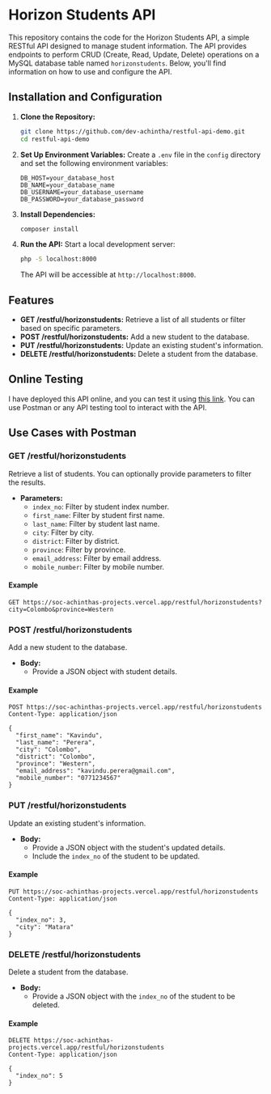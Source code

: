 # Horizon Students API

This repository contains the code for the Horizon Students API, a simple RESTful API designed to manage student information. The API provides endpoints to perform CRUD (Create, Read, Update, Delete) operations on a MySQL database table named `horizonstudents`. Below, you'll find information on how to use and configure the API.

## Installation and Configuration

1. **Clone the Repository:**
   ```bash
   git clone https://github.com/dev-achintha/restful-api-demo.git
   cd restful-api-demo
   ```

2. **Set Up Environment Variables:**
   Create a `.env` file in the `config` directory and set the following environment variables:
   ```env
   DB_HOST=your_database_host
   DB_NAME=your_database_name
   DB_USERNAME=your_database_username
   DB_PASSWORD=your_database_password
   ```

3. **Install Dependencies:**
   ```bash
   composer install
   ```

4. **Run the API:**
   Start a local development server:
   ```bash
   php -S localhost:8000
   ```
   The API will be accessible at `http://localhost:8000`.

## Features

- **GET /restful/horizonstudents:** Retrieve a list of all students or filter based on specific parameters.
- **POST /restful/horizonstudents:** Add a new student to the database.
- **PUT /restful/horizonstudents:** Update an existing student's information.
- **DELETE /restful/horizonstudents:** Delete a student from the database.

## Online Testing

I have deployed this API online, and you can test it using [this link](https://soc-achinthas-projects.vercel.app/restful/horizonstudents). You can use Postman or any API testing tool to interact with the API.

## Use Cases with Postman

### GET /restful/horizonstudents

Retrieve a list of students. You can optionally provide parameters to filter the results.

- **Parameters:**
  - `index_no`: Filter by student index number.
  - `first_name`: Filter by student first name.
  - `last_name`: Filter by student last name.
  - `city`: Filter by city.
  - `district`: Filter by district.
  - `province`: Filter by province.
  - `email_address`: Filter by email address.
  - `mobile_number`: Filter by mobile number.

#### Example

```http
GET https://soc-achinthas-projects.vercel.app/restful/horizonstudents?city=Colombo&province=Western
```

### POST /restful/horizonstudents

Add a new student to the database.

- **Body:**
  - Provide a JSON object with student details.

#### Example

```http
POST https://soc-achinthas-projects.vercel.app/restful/horizonstudents
Content-Type: application/json

{
  "first_name": "Kavindu",
  "last_name": "Perera",
  "city": "Colombo",
  "district": "Colombo",
  "province": "Western",
  "email_address": "kavindu.perera@gmail.com",
  "mobile_number": "0771234567"
}
```

### PUT /restful/horizonstudents

Update an existing student's information.

- **Body:**
  - Provide a JSON object with the student's updated details.
  - Include the `index_no` of the student to be updated.

#### Example

```http
PUT https://soc-achinthas-projects.vercel.app/restful/horizonstudents
Content-Type: application/json

{
  "index_no": 3,
  "city": "Matara"
}
```

### DELETE /restful/horizonstudents

Delete a student from the database.

- **Body:**
  - Provide a JSON object with the `index_no` of the student to be deleted.

#### Example

```http
DELETE https://soc-achinthas-projects.vercel.app/restful/horizonstudents
Content-Type: application/json

{
  "index_no": 5
}
```
